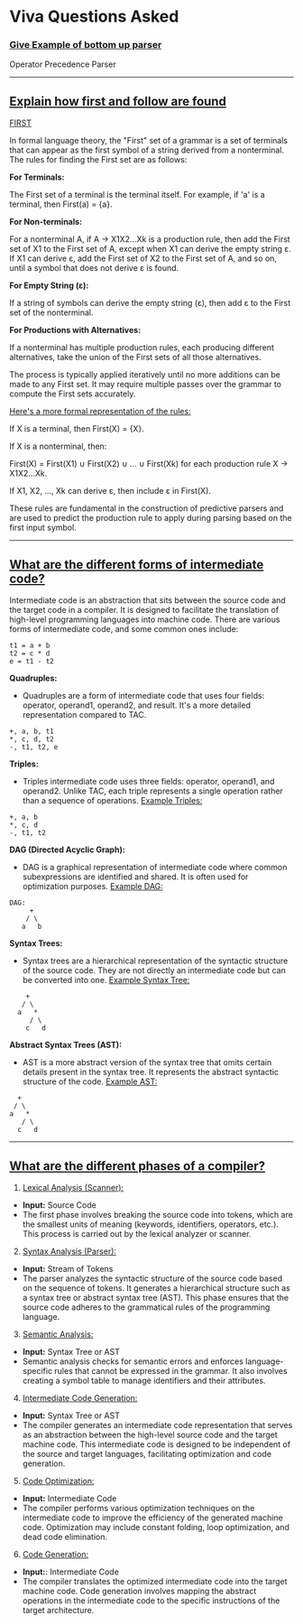 
# Viva Questions Asked

  

### <u>Give Example of bottom up parser</u>
Operator Precedence Parser

  

---

## <u>Explain how first and follow are found</u>

  

<u>FIRST</u>

  

In formal language theory, the "First" set of a grammar is a set of terminals that can appear as the first symbol of a string derived from a nonterminal. The rules for finding the First set are as follows:

  

**For Terminals:**

  

The First set of a terminal is the terminal itself. For example, if 'a' is a terminal, then First(a) = {a}.

**For Non-terminals:**

  

For a nonterminal A, if A → X1X2...Xk is a production rule, then add the First set of X1 to the First set of A, except when X1 can derive the empty string ε. If X1 can derive ε, add the First set of X2 to the First set of A, and so on, until a symbol that does not derive ε is found.

**For Empty String (ε):**

  

If a string of symbols can derive the empty string (ε), then add ε to the First set of the nonterminal.

**For Productions with Alternatives:**

  

If a nonterminal has multiple production rules, each producing different alternatives, take the union of the First sets of all those alternatives.

The process is typically applied iteratively until no more additions can be made to any First set. It may require multiple passes over the grammar to compute the First sets accurately.

  

<u>Here's a more formal representation of the rules:</u>

  

If X is a terminal, then First(X) = {X}.

If X is a nonterminal, then:

First(X) = First(X1) ∪ First(X2) ∪ ... ∪ First(Xk) for each production rule X → X1X2...Xk.

If X1, X2, ..., Xk can derive ε, then include ε in First(X).

These rules are fundamental in the construction of predictive parsers and are used to predict the production rule to apply during parsing based on the first input symbol.

---

## <u>What are the different forms of intermediate code?</u>

Intermediate code is an abstraction that sits between the source code and the target code in a compiler. It is designed to facilitate the translation of high-level programming languages into machine code. There are various forms of intermediate code, and some common ones include:

```
t1 = a + b
t2 = c * d
e = t1 - t2

```
**Quadruples:**

- Quadruples are a form of intermediate code that uses four fields: operator, operand1, operand2, and result. It's a more detailed representation compared to TAC.

```
+, a, b, t1
*, c, d, t2
-, t1, t2, e

```

**Triples:**

- Triples intermediate code uses three fields: operator, operand1, and operand2. Unlike TAC, each triple represents a single operation rather than a sequence of operations.
<u>Example Triples:</u>
```
+, a, b
*, c, d
-, t1, t2
```

**DAG (Directed Acyclic Graph):**

- DAG is a graphical representation of intermediate code where common subexpressions are identified and shared. It is often used for optimization purposes.
<u>Example DAG:</u>
```
DAG:
     +
    / \
   a   b
```

**Syntax Trees:**

- Syntax trees are a hierarchical representation of the syntactic structure of the source code. They are not directly an intermediate code but can be converted into one.
<u>Example Syntax Tree:</u>
```
    +
   / \
  a   *
     / \
    c   d
```

**Abstract Syntax Trees (AST):**

- AST is a more abstract version of the syntax tree that omits certain details present in the syntax tree. It represents the abstract syntactic structure of the code.
<u>Example AST:</u>
```
  +
 / \
a   *
   / \
  c   d
```

---

## <u>What are the different phases of a compiler?</u>

1. <u>Lexical Analysis (Scanner):</u>

- **Input:** Source Code
- The first phase involves breaking the source code into tokens, which are the smallest units of meaning (keywords, identifiers, operators, etc.). This process is carried out by the lexical analyzer or scanner.
2. <u>Syntax Analysis (Parser):</u>

- **Input:** Stream of Tokens
- The parser analyzes the syntactic structure of the source code based on the sequence of tokens. It generates a hierarchical structure such as a syntax tree or abstract syntax tree (AST). This phase ensures that the source code adheres to the grammatical rules of the programming language.
3. <u>Semantic Analysis:</u>

- **Input:** Syntax Tree or AST
- Semantic analysis checks for semantic errors and enforces language-specific rules that cannot be expressed in the grammar. It also involves creating a symbol table to manage identifiers and their attributes.
4. <u>Intermediate Code Generation:</u>

- **Input:** Syntax Tree or AST
- The compiler generates an intermediate code representation that serves as an abstraction between the high-level source code and the target machine code. This intermediate code is designed to be independent of the source and target languages, facilitating optimization and code generation.
5. <u>Code Optimization:</u>

- **Input:** Intermediate Code
- The compiler performs various optimization techniques on the intermediate code to improve the efficiency of the generated machine code. Optimization may include constant folding, loop optimization, and dead code elimination.
6. <u>Code Generation:</u>

- **Input:**: Intermediate Code
- The compiler translates the optimized intermediate code into the target machine code. Code generation involves mapping the abstract operations in the intermediate code to the specific instructions of the target architecture.
